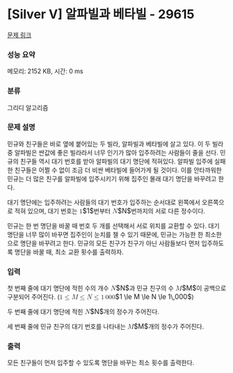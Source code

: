# [Silver V] 알파빌과 베타빌 - 29615 

[문제 링크](https://www.acmicpc.net/problem/29615) 

### 성능 요약

메모리: 2152 KB, 시간: 0 ms

### 분류

그리디 알고리즘

### 문제 설명

<p>민규와 친구들은 바로 옆에 붙어있는 두 빌라, 알파빌과 베타빌에 살고 있다. 이 두 빌라 중 알파빌은 싼값에 좋은 빌라라서 너무 인기가 많아 입주하려는 사람들이 줄을 선다. 민규의 친구들 역시 대기 번호를 받아 알파빌의 대기 명단에 적혀있다. 알파빌 입주에 실패한 친구들은 어쩔 수 없이 조금 더 비싼 베타빌에 들어가게 될 것이다. 이를 안타까워한 민규는 더 많은 친구를 알파빌에 입주시키기 위해 집주인 몰래 대기 명단을 바꾸려고 한다.</p>

<p>대기 명단에는 입주하려는 사람들의 대기 번호가 입주하는 순서대로 왼쪽에서 오른쪽으로 적혀 있으며, 대기 번호는 <mjx-container class="MathJax" jax="CHTML" style="font-size: 109%; position: relative;"><mjx-math class="MJX-TEX" aria-hidden="true"><mjx-mn class="mjx-n"><mjx-c class="mjx-c31"></mjx-c></mjx-mn></mjx-math><mjx-assistive-mml unselectable="on" display="inline"><math xmlns="http://www.w3.org/1998/Math/MathML"><mn>1</mn></math></mjx-assistive-mml><span aria-hidden="true" class="no-mathjax mjx-copytext">$1$</span></mjx-container>번부터 <mjx-container class="MathJax" jax="CHTML" style="font-size: 109%; position: relative;"><mjx-math class="MJX-TEX" aria-hidden="true"><mjx-mi class="mjx-i"><mjx-c class="mjx-c1D441 TEX-I"></mjx-c></mjx-mi></mjx-math><mjx-assistive-mml unselectable="on" display="inline"><math xmlns="http://www.w3.org/1998/Math/MathML"><mi>N</mi></math></mjx-assistive-mml><span aria-hidden="true" class="no-mathjax mjx-copytext">$N$</span></mjx-container>번까지의 서로 다른 정수이다.</p>

<p>민규는 한 번 명단을 바꿀 때 번호 두 개를 선택해서 서로 위치를 교환할 수 있다. 대기 명단을 너무 많이 바꾸면 집주인이 눈치를 챌 수 있기 때문에, 민규는 가능한 한 최소한으로 명단을 바꾸려고 한다. 민규의 모든 친구가 친구가 아닌 사람들보다 먼저 입주하도록 명단을 바꿀 때, 최소 교환 횟수를 출력하자.</p>

### 입력 

 <p>첫 번째 줄에 대기 명단에 적힌 수의 개수 <mjx-container class="MathJax" jax="CHTML" style="font-size: 109%; position: relative;"><mjx-math class="MJX-TEX" aria-hidden="true"><mjx-mi class="mjx-i"><mjx-c class="mjx-c1D441 TEX-I"></mjx-c></mjx-mi></mjx-math><mjx-assistive-mml unselectable="on" display="inline"><math xmlns="http://www.w3.org/1998/Math/MathML"><mi>N</mi></math></mjx-assistive-mml><span aria-hidden="true" class="no-mathjax mjx-copytext">$N$</span></mjx-container>과 민규 친구의 수 <mjx-container class="MathJax" jax="CHTML" style="font-size: 109%; position: relative;"><mjx-math class="MJX-TEX" aria-hidden="true"><mjx-mi class="mjx-i"><mjx-c class="mjx-c1D440 TEX-I"></mjx-c></mjx-mi></mjx-math><mjx-assistive-mml unselectable="on" display="inline"><math xmlns="http://www.w3.org/1998/Math/MathML"><mi>M</mi></math></mjx-assistive-mml><span aria-hidden="true" class="no-mathjax mjx-copytext">$M$</span></mjx-container>이 공백으로 구분되어 주어진다. (<mjx-container class="MathJax" jax="CHTML" style="font-size: 109%; position: relative;"><mjx-math class="MJX-TEX" aria-hidden="true"><mjx-mn class="mjx-n"><mjx-c class="mjx-c31"></mjx-c></mjx-mn><mjx-mo class="mjx-n" space="4"><mjx-c class="mjx-c2264"></mjx-c></mjx-mo><mjx-mi class="mjx-i" space="4"><mjx-c class="mjx-c1D440 TEX-I"></mjx-c></mjx-mi><mjx-mo class="mjx-n" space="4"><mjx-c class="mjx-c2264"></mjx-c></mjx-mo><mjx-mi class="mjx-i" space="4"><mjx-c class="mjx-c1D441 TEX-I"></mjx-c></mjx-mi><mjx-mo class="mjx-n" space="4"><mjx-c class="mjx-c2264"></mjx-c></mjx-mo><mjx-mn class="mjx-n" space="4"><mjx-c class="mjx-c31"></mjx-c></mjx-mn><mjx-mstyle><mjx-mspace style="width: 0.167em;"></mjx-mspace></mjx-mstyle><mjx-mn class="mjx-n"><mjx-c class="mjx-c30"></mjx-c><mjx-c class="mjx-c30"></mjx-c><mjx-c class="mjx-c30"></mjx-c></mjx-mn></mjx-math><mjx-assistive-mml unselectable="on" display="inline"><math xmlns="http://www.w3.org/1998/Math/MathML"><mn>1</mn><mo>≤</mo><mi>M</mi><mo>≤</mo><mi>N</mi><mo>≤</mo><mn>1</mn><mstyle scriptlevel="0"><mspace width="0.167em"></mspace></mstyle><mn>000</mn></math></mjx-assistive-mml><span aria-hidden="true" class="no-mathjax mjx-copytext">$1 \le M \le N \le 1\,000$</span></mjx-container>) </p>

<p>두 번째 줄에 대기 명단에 적힌 <mjx-container class="MathJax" jax="CHTML" style="font-size: 109%; position: relative;"><mjx-math class="MJX-TEX" aria-hidden="true"><mjx-mi class="mjx-i"><mjx-c class="mjx-c1D441 TEX-I"></mjx-c></mjx-mi></mjx-math><mjx-assistive-mml unselectable="on" display="inline"><math xmlns="http://www.w3.org/1998/Math/MathML"><mi>N</mi></math></mjx-assistive-mml><span aria-hidden="true" class="no-mathjax mjx-copytext">$N$</span></mjx-container>개의 정수가 주어진다.</p>

<p>세 번째 줄에 민규 친구의 대기 번호를 나타내는 <mjx-container class="MathJax" jax="CHTML" style="font-size: 109%; position: relative;"><mjx-math class="MJX-TEX" aria-hidden="true"><mjx-mi class="mjx-i"><mjx-c class="mjx-c1D440 TEX-I"></mjx-c></mjx-mi></mjx-math><mjx-assistive-mml unselectable="on" display="inline"><math xmlns="http://www.w3.org/1998/Math/MathML"><mi>M</mi></math></mjx-assistive-mml><span aria-hidden="true" class="no-mathjax mjx-copytext">$M$</span></mjx-container>개의 정수가 주어진다.</p>

### 출력 

 <p>모든 친구들이 먼저 입주할 수 있도록 명단을 바꾸는 최소 횟수를 출력한다.</p>

